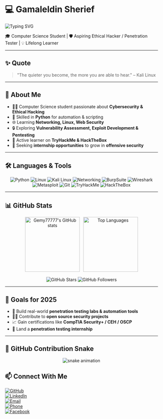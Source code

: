 # 💻 Gamaleldin Sherief  

![Typing SVG](https://readme-typing-svg.herokuapp.com?color=%2336BCF7&lines=Hi+there!+👋;I'm+Gamaleldin+Sherief;Ethical+Hacker+%7C+Penetration+Tester;Always+Learning+Cybersecurity)


🎓 Computer Science Student | 🛡️ Aspiring Ethical Hacker / Penetration Tester | 💡 Lifelong Learner  

---

## ✨ Quote  
> "The quieter you become, the more you are able to hear." – Kali Linux  

---

## 🚀 About Me  
- 👨‍🎓 Computer Science student passionate about **Cybersecurity & Ethical Hacking**  
- 🐍 Skilled in **Python** for automation & scripting  
- 🌐 Learning **Networking, Linux, Web Security**  
- 🔒 Exploring **Vulnerability Assessment, Exploit Development & Pentesting**  
- 🎯 Active learner on **TryHackMe & HackTheBox**  
- 🌟 Seeking **internship opportunities** to grow in **offensive security**  

---

## 🛠️ Languages & Tools  

<div align="center">

![Python](https://img.shields.io/badge/Python-3776AB?style=for-the-badge&logo=python&logoColor=white)
![Linux](https://img.shields.io/badge/Linux-FCC624?style=for-the-badge&logo=linux&logoColor=black)
![Kali Linux](https://img.shields.io/badge/Kali%20Linux-557C94?style=for-the-badge&logo=kalilinux&logoColor=white)
![Networking](https://img.shields.io/badge/Networking-0078D7?style=for-the-badge&logo=cisco&logoColor=white)
![BurpSuite](https://img.shields.io/badge/Burp%20Suite-FF6F00?style=for-the-badge&logo=burpsuite&logoColor=white)
![Wireshark](https://img.shields.io/badge/Wireshark-1679A7?style=for-the-badge&logo=wireshark&logoColor=white)
![Metasploit](https://img.shields.io/badge/Metasploit-2E8B57?style=for-the-badge&logo=metasploit&logoColor=white)
![Git](https://img.shields.io/badge/Git-F05032?style=for-the-badge&logo=git&logoColor=white)
![TryHackMe](https://img.shields.io/badge/TryHackMe-212C42?style=for-the-badge&logo=tryhackme&logoColor=red)
![HackTheBox](https://img.shields.io/badge/HackTheBox-111927?style=for-the-badge&logo=hackthebox&logoColor=green)

</div>

---

## 📊 GitHub Stats  

<p align="center">
  <img
    src="https://github-readme-stats.vercel.app/api?username=Gemy77777&show_icons=true&include_all_commits=true&count_private=true&show=stars&theme=tokyonight&hide_border=true&cache_seconds=10"
    alt="Gemy77777's GitHub stats"
    height="180"
  />
  &nbsp;
  <img
    src="https://github-readme-stats.vercel.app/api/top-langs/?username=Gemy77777&layout=compact&theme=tokyonight&hide_border=true&cache_seconds=10"
    alt="Top Languages"
    height="180"
  />
</p>

<p align="center">
  <img src="https://img.shields.io/github/stars/Gemy77777?affiliations=OWNER&style=for-the-badge&logo=github&color=yellow" alt="GitHub Stars"/>
  <img src="https://img.shields.io/github/followers/Gemy77777?style=for-the-badge&logo=github&color=blue" alt="GitHub Followers"/>
</p>

---

## 🌟 Goals for 2025  
- 🚀 Build real-world **penetration testing labs & automation tools**  
- 🧑‍💻 Contribute to **open source security projects**  
- 📈 Gain certifications like **CompTIA Security+ / CEH / OSCP**  
- 🎯 Land a **penetration testing internship**  

---

## 🐍 GitHub Contribution Snake  

<p align="center">
  <img src="https://github.com/Gemy77777/Gemy77777/blob/output/github-contribution-grid-snake.svg" alt="snake animation"/>
</p>



## 📫 Connect With Me  

[![GitHub](https://img.shields.io/badge/GitHub-181717?style=for-the-badge&logo=github&logoColor=white)](https://github.com/Gemy77777)  
[![LinkedIn](https://img.shields.io/badge/LinkedIn-0A66C2?style=for-the-badge&logo=linkedin&logoColor=white)](https://www.linkedin.com/in/gamaleldin-sherief-363320324/?trk=opento_sprofile_topcard)  
[![Email](https://img.shields.io/badge/Email-gemysherief%40gmail.com-D14836?style=for-the-badge&logo=gmail&logoColor=white)](mailto:gemysherief@gmail.com)  
[![Phone](https://img.shields.io/badge/Phone-01061592794-25D366?style=for-the-badge&logo=whatsapp&logoColor=white)](tel:+201061592794)  
[![Facebook](https://img.shields.io/badge/Facebook-1877F2?style=for-the-badge&logo=facebook&logoColor=white)](https://www.facebook.com/share/17J9VmkRCN/)  

